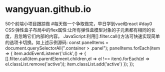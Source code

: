 # wangyuan.github.io
50个前端小项目跟踪做
#每天做一个争取做完，早日学到vue和react
#day0
CSS:弹性盒子布局中的flex属性:让所有弹性盒模型对象的子元素都有相同的长度，且忽略它们内部的内容。
JavaScript:利用[].filter.call()方法可快速实现简单的选项卡切换。如上述示例源码:
const panelItems = document.querySelectorAll(".container > .panel");
panelItems.forEach(item => {
    item.addEventListener('click',() => {
        [].filter.call(item.parentElement.children,el => el !== item).forEach(el => el.classList.remove('active'));
        item.classList.add('active')
    });
});
